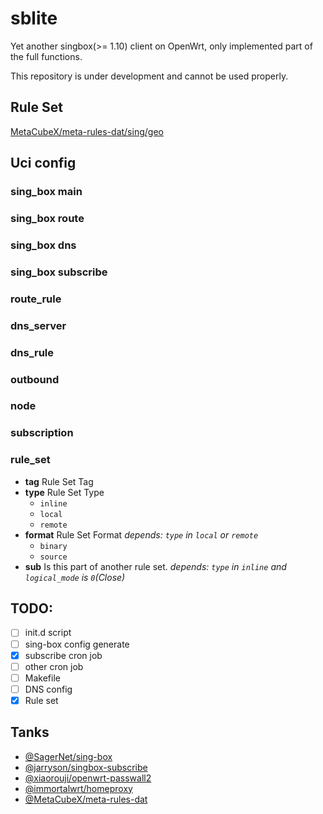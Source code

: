 # sblite

Yet another singbox(>= 1.10) client on OpenWrt, only implemented part of the full functions.

This repository is under development and cannot be used properly.

## Rule Set

[MetaCubeX/meta-rules-dat/sing/geo](https://github.com/MetaCubeX/meta-rules-dat/tree/sing/geo)

## Uci config

### sing_box main

### sing_box route

### sing_box dns

### sing_box subscribe

### route_rule

### dns_server

### dns_rule

### outbound

### node

### subscription

### rule_set

- **tag** Rule Set Tag
- **type** Rule Set Type
    - `inline`
    - `local`
    - `remote`
- **format** Rule Set Format *depends: `type` in `local` or `remote`*
    - `binary`
    - `source`
- **sub** Is this part of another rule set. *depends: `type` in `inline` and `logical_mode` is `0`(Close)*

## TODO:

- [ ] init.d script
- [ ] sing-box config generate
- [x] subscribe cron job
- [ ] other cron job
- [ ] Makefile
- [ ] DNS config
- [x] Rule set

## Tanks

- [@SagerNet/sing-box](https://github.com/SagerNet/sing-box)
- [@jarryson/singbox-subscribe](https://github.com/jarryson/singbox-subscribe)
- [@xiaorouji/openwrt-passwall2](https://github.com/xiaorouji/openwrt-passwall2)
- [@immortalwrt/homeproxy](https://github.com/immortalwrt/homeproxy)
- [@MetaCubeX/meta-rules-dat](https://github.com/MetaCubeX/meta-rules-dat)
